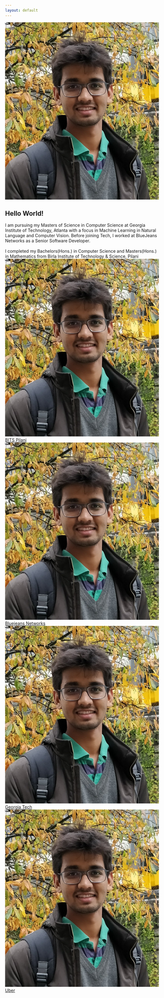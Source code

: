 ```yaml
---
layout: default
---
```


<div id="index-wrapper">
    <img class="profile-pic" src="images/me.jpeg">
    <section>
        <h1>Hello  World!</h1>
        <span>
        I am pursuing my Masters of Science in Computer Science at Georgia Institute of Technology, Atlanta with a focus in Machine Learning in Natural Language and Computer Vision. 
        Before joining Tech, I worked at BlueJeans Networks as a Senior Software Developer.
        </span>
        <br><br><span>I completed my Bachelors(Hons.) in Computer Science and Masters(Hons.) in Mathematics from Birla Institute of Technology & Science, Pilani</span>
        <div class="affiliations">
        <div class="affiliation"><a href="https://www.bits-pilani.org"><img src="/images/me.jpeg" /><span>BITS Pilani</span></a></div>
        <div class="affiliation"><a href="https://www.bluejeans.com"><img src="/images/me.jpeg" /><span>Bluejeans Networks</span></a></div>
        <div class="affiliation"><a href="https://www.gatech.edu"><img src="/images/me.jpeg" ><span >Georgia Tech</span></a></div>
        <div class="affiliation"><a href="https://www.uber.com"><img src="/images/me.jpeg" /><span>Uber</span></a></div>
        </div>
    </section>

</div>